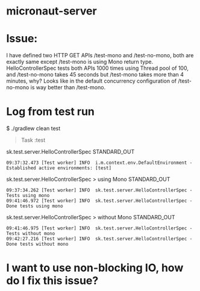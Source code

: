 # micronaut-server

# Issue:
I have defined two HTTP GET APIs /test-mono and /test-no-mono, both are exactly same except /test-mono is using Mono return type. HelloControllerSpec tests both APIs 1000 times using Thread pool of 100, and /test-no-mono takes 45 seconds but /test-mono takes more than 4 minutes, why? Looks like in the default concurrency configuration of /test-no-mono is way better than /test-mono.

# Log from test run
$ ./gradlew clean test

> Task :test

sk.test.server.HelloControllerSpec STANDARD_OUT

    09:37:32.473 [Test worker] INFO  i.m.context.env.DefaultEnvironment - Established active environments: [test]

sk.test.server.HelloControllerSpec > using Mono STANDARD_OUT

    09:37:34.262 [Test worker] INFO  sk.test.server.HelloControllerSpec - Tests using mono
    09:41:46.972 [Test worker] INFO  sk.test.server.HelloControllerSpec - Done tests using mono

sk.test.server.HelloControllerSpec > without Mono STANDARD_OUT

    09:41:46.975 [Test worker] INFO  sk.test.server.HelloControllerSpec - Tests without mono
    09:42:27.216 [Test worker] INFO  sk.test.server.HelloControllerSpec - Done tests without mono

# I want to use non-blocking IO, how do I fix this issue?

